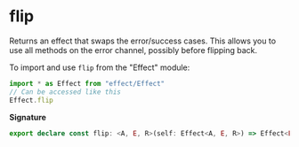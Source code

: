 # flip

Returns an effect that swaps the error/success cases. This allows you to
use all methods on the error channel, possibly before flipping back.

To import and use `flip` from the "Effect" module:

```ts
import * as Effect from "effect/Effect"
// Can be accessed like this
Effect.flip
```

**Signature**

```ts
export declare const flip: <A, E, R>(self: Effect<A, E, R>) => Effect<E, A, R>
```
